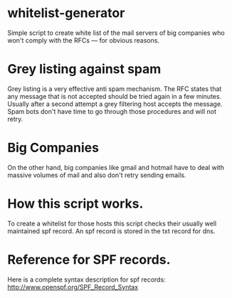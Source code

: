 # whitelist-generator

Simple script to create white list of the mail servers of big
companies who won't comply with the RFCs — for obvious reasons.

# Grey listing against spam
Grey listing is a very effective anti spam mechanism. The RFC states
that any message that is not accepted should be tried again in a few
minutes. Usually after a second attempt a grey filtering host accepts
the message. Spam bots don't have time to go through those procedures
and will not retry.

# Big Companies
On the other hand, big companies like gmail and hotmail have to deal
with massive volumes of mail and also don't retry sending emails.

# How this script works.
To create a whitelist for those hosts this script checks their usually
well maintained spf record. An spf record is stored in the txt record for dns.

# Reference for SPF records.
Here is a complete syntax description for spf records:
  http://www.openspf.org/SPF_Record_Syntax

